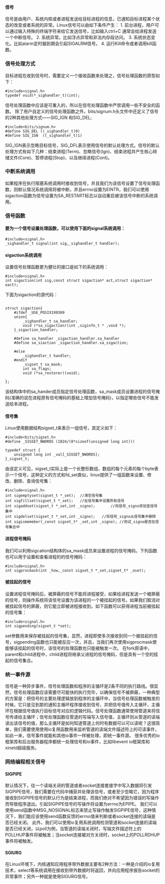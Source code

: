 #### 信号
信号是由用户、系统内核或者进程发送给目标进程的信息，已通知目标进程某个状态的改变或者系统的异常。Linux信号可以由如下条件产生：
	1. 前台进程，用户可以通过输入特殊的终端字符来给它发送信号，比如输入ctrl+C 通常会给进程发送一个中断信号。
	2. 系统异常。比如浮点异常和非法内存段访问。
	3. 系统状态变化。比如alarm定时器到期会引起SIGALRM信号。
	4. 运行Kill命令或者调用kill函数。

### 信号处理方式
目标进程在收到信号时，需要定义一个接收函数来处理之，信号处理函数的原型如下：
```
#include<signal.h>
typedef void(*_sighandler_t)(int);
```
信号处理函数中应该是可重入的，所以在信号处理函数中严禁调用一些不安全的函数。
除了用户自定义的信号处理函数之外，bits/signum.h头文件中还定义了信号的2种其他处理方式——SIG_IGN 和SIG_DEL;
```
#include<bits/signum.h>
#define SIG_DEL ((_sighandler_t)0)
#define SIG_IGN  ((_sighandler_t)1)

```
SIG_IGN表示忽略目标信号，SIG_DFL表示使用信号的默认处理方式。信号的默认处理方式有如下几种：结束进程(Term)、忽略信号(Ign)、结束进程并产生核心转储文件(Core)、暂停进程(Stop)、以及继续进程(Cont)。

### 中断系统调用
如果程序在执行阻塞系统调用时接收到信号，并且我们为该信号设置了信号处理函数，则默认情况系统调用将被中断，并且errno设置为EINTR，我们可以使用sigaction函数为信号设置为SA_RESTART标志以自动重启被该信号中断的系统调用。


### 信号函数
#### 要为一个信号设置处理函数，可以使用下面的signal系统调用：

```
#include<signal.h>
_sighandler_t signal(int sig,_sighandler_t handler);

```

#### sigaction系统调用
设置信号处理函数更为健壮的接口是如下的系统调用：
```
#include<signal.h>
int sigaction(int sig,const struct sigaction* act,struct sigaction* oact);

```

下面为sigaction的源代码：

```

struct sigaction{
	#ifdef _USE_POSIX199309
	union{
		_sighandler_t sa_handler;
		void (*sa_sigaction)(int ,siginfo_t * ,void *);
	}_sigaction_handler;
	
	#define sa_handler _sigaction_handler.sa_handler
	#define sa_siaction _sigaction_handler.sa_sigaction;
	
	#else
		_sighandler_t handler;
	#endif 
		_sigset_t sa_mask;
		int sa_flags;
		void (*sa_restorer)(void);

};
```
该结构体中的sa_hander成员指定信号处理函数，sa_mask成员设置进程的信号掩码(准确的说在进程原有信号掩码的基础上增加信号掩码)，以指定哪些信号不能发送给本进程。

#### 信号集

Linux使用数据结构sigset_t来表示一组信号，其定义如下：
```
#include<bits/sigset.h>
#define _SIGSET_NWORDS (1024/(8*sizeof(unsigned long int)))

typedef struct {
	unsigned long int _val[_SIGSET_NWORDS];
}_sigset_t;
```
由该定义可见，sigset_t实际上是一个长整形数组，数组的每个元素的每个byte表示一个信号，这种定义的方式和fd_set类似，linux提供了一组函数来设置、修改、删除、查询信号集：
```
#include<signal.h>
int sigemptyset(sigset_t *_set);  //清空信号集
int sigfillset(sigset_t *_set);   //在信号集中设置所有信号
int sigaddset(sigset_t *_set,int _signo);       //将信号_signo添加至信号集中
int sigdelset(sigset_t *_set,int _signo);	//将信号_signo从信号集中删除
int sigismemeber(_const sigset_t* _set,int _signo);	//测试_signo是否在信号集合中

```

#### 进程信号掩码
我们可以利用sigcation结构体的sa_mask成员来设置进程的信号掩码，下列函数也可以用于设置和查看进程的的信号掩码：
```
#include<signal.h>
int sigprocmask(int _how,_const sigset_t *_set,sigset_t* _oset);

```
#### 被挂起的信号
设置进程信号掩码后，被屏蔽的信号不能将进程接受，如果给进程发送一个被屏蔽的信号，则操作系统将该信号设置为该进程的一个被挂起的信号。如果我们取消对被挂起信号的屏蔽，则它能立即被进程接收到。如下函数可以获得进程当前被挂起的信号集：
```
#include<signal.h>
int sigpending(sigset_t *set);

```
set参数用来保存被挂起的信号集，显然，进程即使多次接收到同一个被挂起的信号，sigpending函数也只能被反应一次，并且，当我们再次使用sigprocmask使能够该挂起的信号时，该信号的处理函数也只能被触发一次。
在fork原语中，parent和child进程中，child进程将继承父进程的信号掩码，但是具有一个空的挂起的信号集合。


### 统一事件源
信号是一种异步事件，信号处理函数和程序的主循环是2条不同的执行路线。很显然，信号处理函数应该需要尽可能快的执行完毕，以确保信号不被屏蔽，一种典型的方案是：把信号的主要处理逻辑放到程序的主循环中，当信号处理函数被触发的时候，它只是见到那的通知主循环程序接收到信号，并把信号值传入主循环，主循环在根据信号值执行目标信号对应的逻辑代码。信号处理函数通常使用管道来将信号传递给主循环；信号处理函数往管道的写端写入信号值，主循环则从管道的读端读出该信号的值，那么主循环是如何知道管道上何时有数据可以可以读呢？这很简单，我们需要使用使用io复用函数用来监听管道的读端文件描述符上的可读事件，如此一来，信号事件就能和其他io事件一样被处理，即统一事件源。
很多优秀的io框架库和后台服务器程序都统一处理信号和io事件，比如libevent io框架库和xinetd超级服务。

### 网络编程相关信号
#### SIGPIPE
默认情况下，往一个读端关闭的管道或者socket连接套接字中写入数据将引发SIGPIPE信号，我们需要在代码中捕获并处理该信号，或者至少忽略它，因为程序接收到SIGPIPE信号的默认行为是结束进程，而我们绝对不希望因为错误的写操作而导致程序退出。引起SIGPIPE信号的写操作将设置为errno为EPIPE。
我们可以使用send函数中MSG_NOSIGNAL标志来禁止写操作触发SIGPIPE信号，这种情况下，我们能应该使用send函数反馈的errno值来判断或者socket连接的读端是否已经关闭。
此外，我们可以使用io复用系统调用检测管道和socket连接的读端是否已经关闭，以poll为例，当管道的读端关闭时，写端文件描述符上的POLLHUP事件将被触发；当socket连接被对方关闭时，socket上的POLLRDHUP事件将被触发。

#### SGIURG
在Linux环境下，内核通知应用程序带外数据主要有2种方法：一种是介绍的io复用技术，select等系统调用在接收到带外数据时将返回，并向应用程序报告socket的异常事件；另外一种就是使用SIGURG信号。
